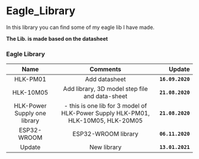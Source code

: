 # Eagle_Library

In this library you can find some of my eagle lib I have made.

**The Lib. is made based on the datasheet**


### Eagle Library <a name="id3"></a>

**Name** | **Comments** | **Update** 
:------: | :------: | -----------:
HLK-PM01 | Add datasheet |**`16.09.2020`**
HLK-10M05 |  Add library, 3D model step file and data-sheet | **`21.08.2020`**
HLK-Power Supply one library | - this is one lib for 3 model of HLK-Power Supply HLK-PM01, HLK-10M05, HLK-20M05  | **`21.08.2020`**
ESP32-WROOM | ESP32-WROOM library  | **`06.11.2020`**
 Update | New library  | **`13.01.2021`**


